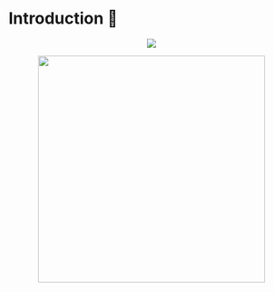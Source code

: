 <div align="center">
    <h1 align="left">Introduction 👋</h1>
    <p>
        <img
            src="http://readme-typing-svg.herokuapp.com?font=Roboto+Mono&size=25&pause=1000&color=F762E0&center=true&vCenter=true&width=435&lines=Hello+there+%3CRizxyu%2F%3E+Here;I'm+a+beginner+developer+%3E_;And+I+love+Gawr+Gura+%3E%3C"
            width="auto"
            height="auto"
        />
    </p>
    <p>
        <img
            src="https://c.tenor.com/VU0A6lggN7UAAAAC/gawr-gura-gura.gif"
            width="400px"
            height="auto"
        />
    </p>
    
